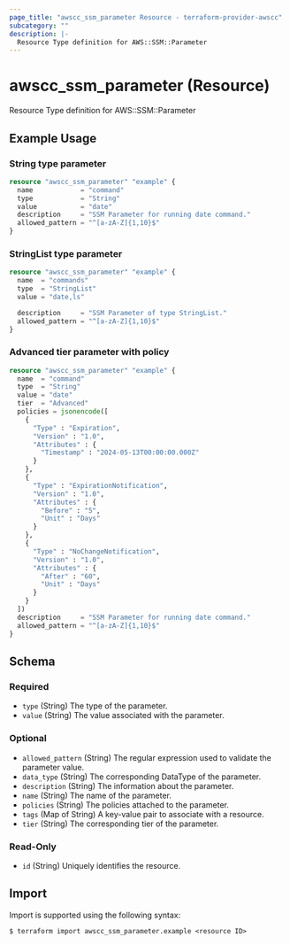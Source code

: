 ```yaml
---
page_title: "awscc_ssm_parameter Resource - terraform-provider-awscc"
subcategory: ""
description: |-
  Resource Type definition for AWS::SSM::Parameter
---
```


# awscc_ssm_parameter (Resource)

Resource Type definition for AWS::SSM::Parameter

## Example Usage

### String type parameter

```terraform
resource "awscc_ssm_parameter" "example" {
  name            = "command"
  type            = "String"
  value           = "date"
  description     = "SSM Parameter for running date command."
  allowed_pattern = "^[a-zA-Z]{1,10}$"
}
```

### StringList type parameter

```terraform
resource "awscc_ssm_parameter" "example" {
  name  = "commands"
  type  = "StringList"
  value = "date,ls"

  description     = "SSM Parameter of type StringList."
  allowed_pattern = "^[a-zA-Z]{1,10}$"
}
```

### Advanced tier parameter with policy

```terraform
resource "awscc_ssm_parameter" "example" {
  name  = "command"
  type  = "String"
  value = "date"
  tier  = "Advanced"
  policies = jsonencode([
    {
      "Type" : "Expiration",
      "Version" : "1.0",
      "Attributes" : {
        "Timestamp" : "2024-05-13T00:00:00.000Z"
      }
    },
    {
      "Type" : "ExpirationNotification",
      "Version" : "1.0",
      "Attributes" : {
        "Before" : "5",
        "Unit" : "Days"
      }
    },
    {
      "Type" : "NoChangeNotification",
      "Version" : "1.0",
      "Attributes" : {
        "After" : "60",
        "Unit" : "Days"
      }
    }
  ])
  description     = "SSM Parameter for running date command."
  allowed_pattern = "^[a-zA-Z]{1,10}$"
}
```

<!-- schema generated by tfplugindocs -->
## Schema

### Required

- `type` (String) The type of the parameter.
- `value` (String) The value associated with the parameter.

### Optional

- `allowed_pattern` (String) The regular expression used to validate the parameter value.
- `data_type` (String) The corresponding DataType of the parameter.
- `description` (String) The information about the parameter.
- `name` (String) The name of the parameter.
- `policies` (String) The policies attached to the parameter.
- `tags` (Map of String) A key-value pair to associate with a resource.
- `tier` (String) The corresponding tier of the parameter.

### Read-Only

- `id` (String) Uniquely identifies the resource.

## Import

Import is supported using the following syntax:

```shell
$ terraform import awscc_ssm_parameter.example <resource ID>
```
